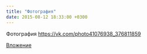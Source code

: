 ```yaml
---
title: "Фотография"
date: 2015-08-12 18:33:00 +0300
---
```


Фотография
https://vk.com/photo41076938_376811859

[Вложение](https://vk.com/photo41076938_376811859)
